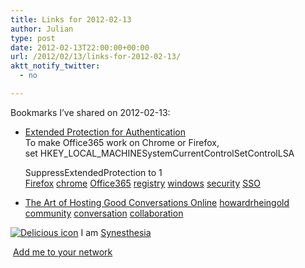 ```yaml
---
title: Links for 2012-02-13
author: Julian
type: post
date: 2012-02-13T22:00:00+00:00
url: /2012/02/13/links-for-2012-02-13/
aktt_notify_twitter:
  - no

---
```

Bookmarks I&#8217;ve shared on 2012-02-13:

  * [Extended Protection for Authentication][1]  
    To make Office365 work on Chrome or Firefox, set&nbsp;HKEY\_LOCAL\_MACHINESystemCurrentControlSetControlLSA
  
    SuppressExtendedProtection to 1  
    [Firefox][2] [chrome][3] [Office365][4] [registry][5] [windows][6] [security][7] [SSO][8] 
  * [The Art of Hosting Good Conversations Online][9] 
    [howardrheingold][10] [community][11] [conversation][12] [collaboration][13] </li> </ul> 
    
    <p class="deliciouslink">
      <a href="http://del.icio.us/synesthesia" title="See all my bookmarks on del.icio.us"><img src="https://www.synesthesia.co.uk/images/deliciousicon.jpg" alt="Delicious icon" /></a>&nbsp;I am <a href="http://del.icio.us/synesthesia" title="See all my bookmarks on del.icio.us">Synesthesia</a>
    </p>
    
    <p class="deliciouslink">
      <a href="http://del.icio.us/network?add=synesthesia" title="Add me to your del.icio.us network"><img src="https://www.synesthesia.co.uk/images/add.gif" alt="" /></a>&nbsp;<a href="http://del.icio.us/network?add=synesthesia" title="Add me to your del.icio.us network">Add me to your network</a>
    </p>

 [1]: http://support.microsoft.com/kb/968389
 [2]: http://www.delicious.com/synesthesia/Firefox
 [3]: http://www.delicious.com/synesthesia/chrome
 [4]: http://www.delicious.com/synesthesia/Office365
 [5]: http://www.delicious.com/synesthesia/registry
 [6]: http://www.delicious.com/synesthesia/windows
 [7]: http://www.delicious.com/synesthesia/security
 [8]: http://www.delicious.com/synesthesia/SSO
 [9]: http://www.rheingold.com/texts/artonlinehost.html
 [10]: http://www.delicious.com/synesthesia/howardrheingold
 [11]: http://www.delicious.com/synesthesia/community
 [12]: http://www.delicious.com/synesthesia/conversation
 [13]: http://www.delicious.com/synesthesia/collaboration